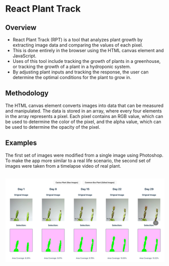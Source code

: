 <h1>React Plant Track</h1>
      <div className="project-description">
        <h2>Overview</h2>
        <ul>
          <li>
            React Plant Track (RPT) is a tool that analyzes plant growth by extracting image data and comparing the values of each pixel.
          </li>
          <li>
            This is done entirely in the browser using the HTML canvas element and JavaScript.
          </li>
          <li>
            Uses of this tool include tracking the growth of plants in a greenhouse, or tracking the growth of a plant in a hydroponic system.
          </li>
          <li>
            By adjusting plant inputs and tracking the response, the user can determine the optimal conditions for the plant to grow in.
          </li>
        </ul>
      </div>
      <div className='methodology'>
        <h2>Methodology</h2>
        <p>The HTML canvas element converts images into data that can be measured and manipulated. 
          The data is stored in an array, where every four elements in the array represents a pixel.
          Each pixel contains an RGB value, which can be used to determine the color of the pixel, and the alpha value, which can be used to determine the opacity of the pixel. 
        </p>
      </div>
      <div className="sample-menu">
        <h2>Examples</h2>
        <p>
          The first set of images were modified from a single image using Photoshop.
          To make the app more similar to a real life scenario, the second set of images were taken from a timelapse video of real plant.
        </p>
        <br />
        <img src="./src/assets/screen-1.png" />
      </div>